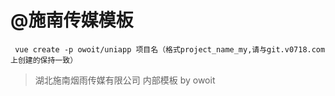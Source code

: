 # @施南传媒模板
```shell
 vue create -p owoit/uniapp 项目名（格式project_name_my,请与git.v0718.com上创建的保持一致）
```
> 湖北施南烟雨传媒有限公司 内部模板
> by owoit
